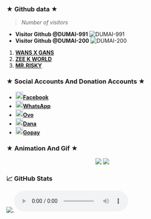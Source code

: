 ### ★ Github data ★
>
> *Number of visitors*
* **Visitor Github @DUMAI-991**
![DUMAI-991](https://komarev.com/ghpvc/?username=Dumai-991&color=blue)
* **Visitor Github @DUMAI-200**
![DUMAI-200](https://komarev.com/ghpvc/?username=Dumai-200&color=red)
>
1. [**WANS X GANS**](https://github.com/wansgang980)
2. [**ZEE K WORLD**](https://github.com/ZKWorld)
3. [**MR.RISKY**](https://github.com/Dumai-991)


### ★ Social Accounts And Donation Accounts ★
* <a href="https://m.facebook.com/llovexnxx"><img src="https://raw.githubusercontent.com/Dumai-991/Dumai-991/main/Image/images.png" alt="alt text" width="20" height="20">**Facebook**</a>
* <a href="https://wa.me/6283143565470?text=Assalamualaikum+Warohmatullahi+wabaokatuh"><img src="https://raw.githubusercontent.com/Dumai-991/Dumai-991/main/Image/images%20(1).png" alt="alt text" width="20" height="20">**WhatsApp**</a>
* <a href="https://raw.githubusercontent.com/Dumai-991/Dumai-991/main/Image/Screenshot_2021-06-15-10-46-08-83.jpg"><img src="https://raw.githubusercontent.com/Dumai-991/Dumai-991/main/Image/images%20(2).jpeg" alt="alt text" width="20" height="20">**Ovo**</a>
* <a href="https://raw.githubusercontent.com/Dumai-991/Dumai-991/main/Image/Screenshot_2021-06-15-10-33-26-40.jpg"><img src="https://raw.githubusercontent.com/Dumai-991/Dumai-991/main/Image/images.jpeg" alt="alt text" width="20" height="20">**Dana**</a>
* <a href="https://raw.githubusercontent.com/Dumai-991/Dumai-991/main/Image/Screenshot_2021-06-15-10-45-13-76.jpg"><img src="https://raw.githubusercontent.com/Dumai-991/Dumai-991/main/Image/images%20(1).jpeg" alt="alt text" width="20" height="20">**Gopay**</a>

### ★ Animation And Gif ★
<p align="center">
<img src="https://media4.giphy.com/media/10YWqUivkQPeeJWD3u/giphy.webp?cid=6c09b952jhzyr4a6fxtp4m1iq0ue0m843gqvg5zy7aio42kr&rid=giphy.webp&ct=g">
<img src="https://media2.giphy.com/media/RLJxQtX8Hs7XytaoyX/giphy.webp?cid=6c09b952c183e9a47934bb1e41e6ef32502a85be9b9fd8a5&rid=giphy.webp&ct=g">
</p>
<p align="center">

### &#x1f4c8; GitHub Stats
<a href="https://github.com/Dumai-991/Dumai-991">
  <img align="center" src="https://github-readme-stats.vercel.app/api/top-langs/?username=Dumai-991&hide=java,html&title_color=ffffff&text_color=c9cacc&icon_color=2bbc8a&bg_color=1d1f21">
<audio controls>
<source src="https://github.com/petanikode/belajar-html/raw/master/audio/Ngoni.mp3" type="audio/mpeg">
</audio>
